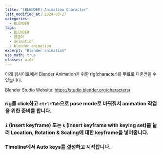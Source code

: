 ```yaml
---
title: "[BLENDER] Animation Character"
last_modified_at: 2024-03-27
categories:
  - BLENDER
tags:
  - BLENDER
  - 블렌더
  - animation
  - blender animation
excerpt: "Blender animation"
use_math: true
classes: wide
---
```


아래 웹사이트에서 Blender Animation을 위한 rig(character)를 무료로 다운받을 수 있습니다.

Blender Studio Website: https://studio.blender.org/characters/

### rig를 click하고 `ctrl+Tab`으로 pose mode로 바꿔줘서 animation 작업을 위한 준비를 합니다.

### `i` (insert keyframe) 또는 `k` (insert keyframe with keying set)를 눌러 Location, Rotation & Scaling에 대한 keyframe을 넣어줍니다.

### Timeline에서 Auto keys를 설정하고 시작합니다.



